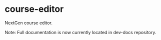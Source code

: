 # course-editor


NextGen course editor.

Note: Full documentation is now currently located in dev-docs repository.
